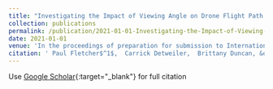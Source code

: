 ```yaml
---
title: "Investigating the Impact of Viewing Angle on Drone Flight Path Perception"
collection: publications
permalink: /publication/2021-01-01-Investigating-the-Impact-of-Viewing-Angle-on-Drone-Flight-Path-Perception
date: 2021-01-01
venue: 'In the proceedings of preparation for submission to International Conference on Robotics and Automation'
citation: ' Paul Fletcher$^1$,  Carrick Detweiler,  Brittany Duncan, &quot;Investigating the Impact of Viewing Angle on Drone Flight Path Perception.&quot; In the proceedings of preparation for submission to International Conference on Robotics and Automation, 2021.'
---
```

Use [Google Scholar](https://scholar.google.com/scholar?q=Investigating+the+Impact+of+Viewing+Angle+on+Drone+Flight+Path+Perception){:target="_blank"} for full citation